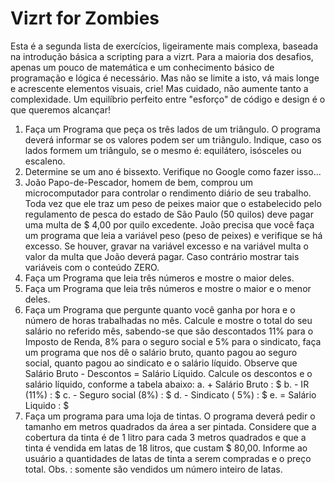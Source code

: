 # Vizrt for Zombies

Esta é a segunda lista de exercícios, ligeiramente mais complexa, baseada na introdução básica a scripting para a vizrt.
Para a maioria dos desafios, apenas um pouco de matemática e um conhecimento básico de programação e lógica é necessário. 
Mas não se limite a isto, vá mais longe e acrescente elementos visuais, crie! Mas cuidado, não aumente tanto a complexidade. Um equilíbrio perfeito entre "esforço" de código e design é o que queremos alcançar!

1. Faça um Programa que peça os três lados de um triângulo. O programa deverá informar se os valores podem ser um triângulo. Indique, caso os lados formem um triângulo, se o mesmo é: equilátero, isósceles ou escaleno.
2. Determine se um ano é bissexto. Verifique no Google como fazer isso...
3. João Papo-de-Pescador, homem de bem, comprou um microcomputador para controlar o rendimento diário de seu trabalho. Toda vez que ele traz um peso de peixes maior que o estabelecido pelo regulamento de pesca do estado de São Paulo (50 quilos) deve pagar uma multa de $ 4,00 por quilo excedente. João precisa que você
faça um programa que leia a variável peso (peso de peixes) e verifique se há excesso. Se houver, gravar na variável excesso e na variável multa o valor da multa que João deverá pagar. Caso contrário mostrar tais variáveis com o conteúdo ZERO.
4. Faça um Programa que leia três números e mostre o maior deles.
5. Faça um Programa que leia três números e mostre o maior e o menor deles.
6. Faça um Programa que pergunte quanto você ganha por hora e o número de horas trabalhadas no mês. Calcule e mostre o total do seu salário no referido mês, sabendo-se que são descontados 11% para o Imposto de Renda,
8% para o seguro social e 5% para o sindicato, faça um programa que nos dê o salário bruto, quanto pagou ao seguro social, quanto pagou ao sindicato e o salário líquido. Observe que Salário Bruto - Descontos = Salário Líquido. Calcule os descontos e o salário líquido, conforme a tabela abaixo:
a. + Salário Bruto : $
b. - IR (11%) : $
c. - Seguro social (8%) : $
d. - Sindicato ( 5%) : $
e. = Salário Liquido : $
7. Faça um programa para uma loja de tintas. O programa deverá pedir o tamanho em metros quadrados da área a ser pintada. Considere que a cobertura da tinta é de 1 litro para cada 3 metros quadrados e que a tinta é vendida em latas de 18 litros, que custam $ 80,00. Informe ao usuário a quantidades de latas de tinta a serem compradas e o preço total. Obs. : somente são vendidos um número inteiro de latas.